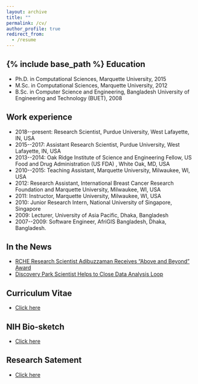 ```yaml
---
layout: archive
title: ""
permalink: /cv/
author_profile: true
redirect_from:
  - /resume
---
```

{% include base_path %}
Education
------
* Ph.D. in  Computational Sciences, Marquette University, 2015 
* M.Sc. in Computational Sciences, Marquette University, 2012
* B.Sc. in Computer Science and Engineering, Bangladesh University of Engineering and Technology (BUET), 2008

Work experience
------
* 2018--present: Research Scientist, Purdue University, West Lafayette, IN, USA
* 2015--2017: Assistant Research Scientist, Purdue University, West Lafayette, IN, USA
* 2013--2014: Oak Ridge Institute of Science and Engineering Fellow, US Food and Drug Administration (US FDA) , White Oak, MD, USA 
* 2010--2015: Teaching Assistant, Marquette University, Milwaukee, WI, USA
* 2012: Research Assistant, International Breast Cancer Research Foundation and Marquette University, Milwaukee, WI, USA
* 2011: Instructor, Marquette University, Milwaukee, WI, USA 
* 2010: Junior Research Intern, National University of Singapore, Singapore
* 2009: Lecturer, University of Asia Pacific, Dhaka, Bangladesh 
* 2007--2009: Software Engineer, AfriGIS Bangladesh, Dhaka, Bangladesh.


In the News
------
* [RCHE Research Scientist Adibuzzaman Receives “Above and Beyond” Award](https://www.purdue.edu/research/dimensions/discovery-park-data-scientistst-helps-to-close-data-analysis-loop/)
* [Discovery Park Scientist Helps to Close Data Analysis Loop](https://www.purdue.edu/discoverypark//news/index.php?view=3046)

  
Curriculum Vitae
------
* [Click here](http://adibzaman.github.io/files/CV_Adib.pdf)

NIH Bio-sketch
------
* [Click here](http://adibzaman.github.io/files/NIH_Bio_Adib08-09-18.pdf)

Research Satement 
------
* [Click here](http://adibzaman.github.io/files/Research_Statement_5_Year_Plan.pdf)




